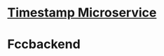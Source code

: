 
# [Timestamp Microservice](https://www.freecodecamp.org/learn/apis-and-microservices/apis-and-microservices-projects/timestamp-microservice)
# Fccbackend

